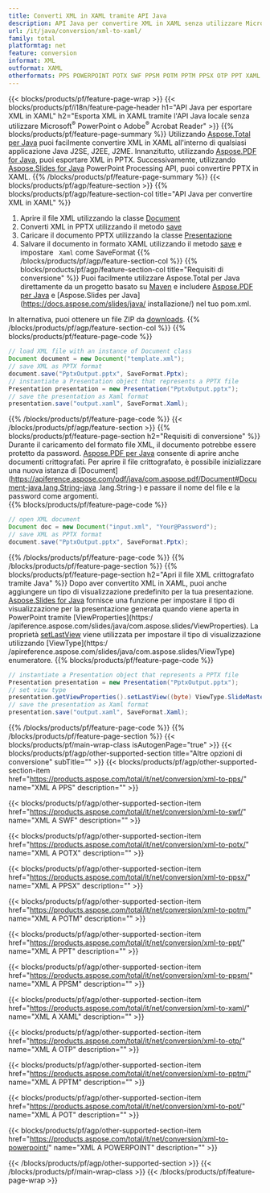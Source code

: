 ```yaml
---
title: Converti XML in XAML tramite API Java
description: API Java per convertire XML in XAML senza utilizzare Microsoft Word
url: /it/java/conversion/xml-to-xaml/
family: total
platformtag: net
feature: conversion
informat: XML
outformat: XAML
otherformats: PPS POWERPOINT POTX SWF PPSM POTM PPTM PPSX OTP PPT XAML POT
---
```

{{< blocks/products/pf/feature-page-wrap >}}
{{< blocks/products/pf/i18n/feature-page-header h1="API Java per esportare XML in XAML" h2="Esporta XML in XAML tramite l'API Java locale senza utilizzare Microsoft<sup>&reg;</sup> PowerPoint o Adobe<sup>&reg;</sup> Acrobat Reader" >}}
{{% blocks/products/pf/feature-page-summary %}}
Utilizzando [Aspose.Total per Java](https://products.aspose.com/total/java/) puoi facilmente convertire XML in XAML all'interno di qualsiasi applicazione Java J2SE, J2EE, J2ME. Innanzitutto, utilizzando [Aspose.PDF for Java](https://products.aspose.com/pdf/java/), puoi esportare XML in PPTX. Successivamente, utilizzando [Aspose.Slides for Java](https://products.aspose.com/slides/java/) PowerPoint Processing API, puoi convertire PPTX in XAML.
{{% /blocks/products/pf/feature-page-summary  %}}
{{< blocks/products/pf/agp/feature-section >}}
{{% blocks/products/pf/agp/feature-section-col title="API Java per convertire XML in XAML" %}}
1. Aprire il file XML utilizzando la classe [Document](https://apiference.aspose.com/pdf/java/com.aspose.pdf/Document)
2. Converti XML in PPTX utilizzando il metodo [save](https://apiference.aspose.com/pdf/java/com.aspose.pdf/Document#save-java.lang.String-int-)
3. Caricare il documento PPTX utilizzando la classe [Presentazione](https://apiference.aspose.com/slides/java/com.aspose.slides/Presentation)
4. Salvare il documento in formato XAML utilizzando il metodo [save](https://apiference.aspose.com/slides/java/com.aspose.slides/Presentation#save-java.lang.String-int-) e impostare ` Xaml` come SaveFormat
{{% /blocks/products/pf/agp/feature-section-col %}}
{{% blocks/products/pf/agp/feature-section-col title="Requisiti di conversione" %}}
Puoi facilmente utilizzare Aspose.Total per Java direttamente da un progetto basato su [Maven](https://repository.aspose.com/webapp/#/artifacts/browse/tree/General/repo/com/aspose/aspose-total) e includere [Aspose.PDF per Java](https://docs.aspose.com/pdf/java/installation/) e [Aspose.Slides per Java](https://docs.aspose.com/slides/java/ installazione/) nel tuo pom.xml.

In alternativa, puoi ottenere un file ZIP da [downloads](https://downloads.aspose.com/total/java).
{{% /blocks/products/pf/agp/feature-section-col %}}
{{% blocks/products/pf/feature-page-code %}}

```java
// load XML file with an instance of Document class
Document document = new Document("template.xml");
// save XML as PPTX format 
document.save("PptxOutput.pptx", SaveFormat.Pptx); 
// instantiate a Presentation object that represents a PPTX file
Presentation presentation = new Presentation("PptxOutput.pptx");
// save the presentation as Xaml format
presentation.save("output.xaml", SaveFormat.Xaml);   
```
{{% /blocks/products/pf/feature-page-code %}}
{{< /blocks/products/pf/agp/feature-section >}}
{{% blocks/products/pf/feature-page-section  h2="Requisiti di conversione" %}}
Durante il caricamento del formato file XML, il documento potrebbe essere protetto da password. [Aspose.PDF per Java](https://products.aspose.com/pdf/java/) consente di aprire anche documenti crittografati. Per aprire il file crittografato, è possibile inizializzare una nuova istanza di [Document](https://apiference.aspose.com/pdf/java/com.aspose.pdf/Document#Document-java.lang.String-java .lang.String-) e passare il nome del file e la password come argomenti.  
{{% blocks/products/pf/feature-page-code %}}

```java
// open XML document
Document doc = new Document("input.xml", "Your@Password");
// save XML as PPTX format 
document.save("PptxOutput.pptx", SaveFormat.Pptx); 

```
{{% /blocks/products/pf/feature-page-code  %}}
{{% /blocks/products/pf/feature-page-section %}}
{{% blocks/products/pf/feature-page-section  h2="Apri il file XML crittografato tramite Java" %}}
Dopo aver convertito XML in XAML, puoi anche aggiungere un tipo di visualizzazione predefinito per la tua presentazione. [Aspose.Slides for Java](https://products.aspose.com/slides/java/) fornisce una funzione per impostare il tipo di visualizzazione per la presentazione generata quando viene aperta in PowerPoint tramite [ViewProperties](https:/ /apiference.aspose.com/slides/java/com.aspose.slides/ViewProperties). La proprietà [setLastView](https://apiference.aspose.com/slides/java/com.aspose.slides/ViewProperties#setLastView-int-) viene utilizzata per impostare il tipo di visualizzazione utilizzando [ViewType](https:/ /apireference.aspose.com/slides/java/com.aspose.slides/ViewType) enumeratore. 
{{% blocks/products/pf/feature-page-code %}}

```java
// instantiate a Presentation object that represents a PPTX file
Presentation presentation = new Presentation("PptxOutput.pptx");
// set view type
presentation.getViewProperties().setLastView((byte) ViewType.SlideMasterView);
// save the presentation as Xaml format
presentation.save("output.xaml", SaveFormat.Xaml);    
```
{{% /blocks/products/pf/feature-page-code  %}}
{{% /blocks/products/pf/feature-page-section %}}
{{< blocks/products/pf/main-wrap-class isAutogenPage="true" >}}
{{< blocks/products/pf/agp/other-supported-section title="Altre opzioni di conversione" subTitle="" >}}
{{< blocks/products/pf/agp/other-supported-section-item href="https://products.aspose.com/total/it/net/conversion/xml-to-pps/" name="XML A PPS" description="" >}}

{{< blocks/products/pf/agp/other-supported-section-item href="https://products.aspose.com/total/it/net/conversion/xml-to-swf/" name="XML A SWF" description="" >}}

{{< blocks/products/pf/agp/other-supported-section-item href="https://products.aspose.com/total/it/net/conversion/xml-to-potx/" name="XML A POTX" description="" >}}

{{< blocks/products/pf/agp/other-supported-section-item href="https://products.aspose.com/total/it/net/conversion/xml-to-ppsx/" name="XML A PPSX" description="" >}}

{{< blocks/products/pf/agp/other-supported-section-item href="https://products.aspose.com/total/it/net/conversion/xml-to-potm/" name="XML A POTM" description="" >}}

{{< blocks/products/pf/agp/other-supported-section-item href="https://products.aspose.com/total/it/net/conversion/xml-to-ppt/" name="XML A PPT" description="" >}}

{{< blocks/products/pf/agp/other-supported-section-item href="https://products.aspose.com/total/it/net/conversion/xml-to-ppsm/" name="XML A PPSM" description="" >}}

{{< blocks/products/pf/agp/other-supported-section-item href="https://products.aspose.com/total/it/net/conversion/xml-to-xaml/" name="XML A XAML" description="" >}}

{{< blocks/products/pf/agp/other-supported-section-item href="https://products.aspose.com/total/it/net/conversion/xml-to-otp/" name="XML A OTP" description="" >}}

{{< blocks/products/pf/agp/other-supported-section-item href="https://products.aspose.com/total/it/net/conversion/xml-to-pptm/" name="XML A PPTM" description="" >}}

{{< blocks/products/pf/agp/other-supported-section-item href="https://products.aspose.com/total/it/net/conversion/xml-to-pot/" name="XML A POT" description="" >}}

{{< blocks/products/pf/agp/other-supported-section-item href="https://products.aspose.com/total/it/net/conversion/xml-to-powerpoint/" name="XML A POWERPOINT" description="" >}}


{{< /blocks/products/pf/agp/other-supported-section >}}
{{< /blocks/products/pf/main-wrap-class >}}
{{< /blocks/products/pf/feature-page-wrap >}}